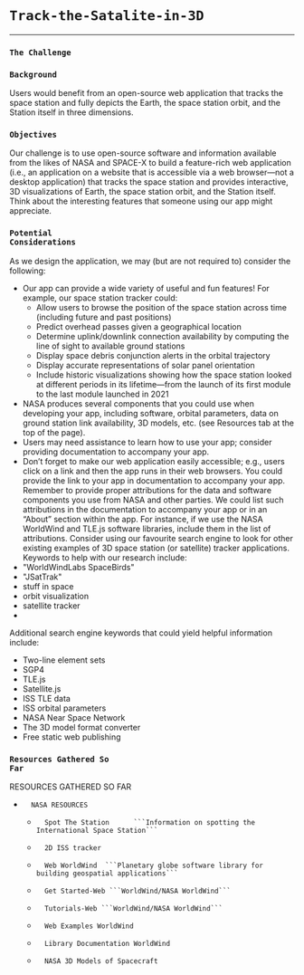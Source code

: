 
### <h1><code>Track-the-Satalite-in-3D</code></h1> <hr>

### <code>The Challenge</code>
<!-- Applications that track the International Space Station are easy to find online, but their features and capabilities vary. Our challenge is to build and publish an open-source web application that tracks the space station in three dimensions. -->

### <code>Background</code>
<!-- Many space station trackers are available online, but they often have limited features and capabilities. For example, some are bidimensional and do not provide 3D depictions. Other trackers provide some 3D depictions but show the Station as a dot or a 2D icon instead of a 3D model. Many that do provide full 3D depictions are desktop applications and are not readily accessible via a web browser. And many trackers that are fully 3D and web-based are closed-source—there's no way to access the code to learn how they work or to improve them. -->

Users would benefit from an open-source web application that tracks the space station and fully depicts the Earth, the space station orbit, and the Station itself in three dimensions.

### <code>Objectives</code>
Our challenge is to use open-source software and information available from the likes of NASA and SPACE-X to build a feature-rich web application (i.e., an application on a website that is accessible via a web browser—not a desktop application) that tracks the space station and provides interactive, 3D visualizations of Earth, the space station orbit, and the Station itself. Think about the interesting features that someone using our app might appreciate. 

### <code>Potential Considerations</code>
As we design the application, we may (but are not required to) consider the following:
* Our app can provide a wide variety of useful and fun features! For example, our space station tracker could:
    * Allow users to browse the position of the space station across time (including future and past positions)
    * Predict overhead passes given a geographical location
    * Determine uplink/downlink connection availability by computing the line of sight to available ground stations
    * Display space debris conjunction alerts in the orbital trajectory
    * Display accurate representations of solar panel orientation
    * Include historic visualizations showing how the space station looked at different periods in its lifetime—from the launch of its first module to the last module launched in 2021
* NASA produces several components that you could use when developing your app, including software, orbital parameters, data on ground station link availability, 3D models, etc. (see Resources tab at the top of the page).
* Users may need assistance to learn how to use your app; consider providing documentation to accompany your app.
* Don’t forget to make our web application easily accessible; e.g., users click on a link and then the app runs in their web browsers. You could provide the link to your app in documentation to accompany your app. Remember to provide proper attributions for the data and software components you use from NASA and other parties. We could list such attributions in the documentation to accompany your app or in an “About” section within the app. For instance, if we use the NASA WorldWind and TLE.js software libraries, include them in the list of attributions.
Consider using our favourite search engine to look for other existing examples of 3D space station (or satellite) tracker applications. Keywords to help with our research include:
* "WorldWindLabs SpaceBirds"
* "JSatTrak"
* stuff in space
* orbit visualization
* satellite tracker
* 
Additional search engine keywords that could yield helpful information include:
* Two-line element sets
* SGP4
* TLE.js
* Satellite.js
* ISS TLE data
* ISS orbital parameters
* NASA Near Space Network
* The 3D model format converter
* Free static web publishing

### <code>Resources Gathered So Far</code>
RESOURCES GATHERED SO FAR
* 		NASA RESOURCES
    * 		Spot The Station      ```Information on spotting the International Space Station```
    * 		2D ISS tracker  
    * 		Web WorldWind  ```Planetary globe software library for building geospatial applications```   
    * 		Get Started-Web ```WorldWind/NASA WorldWind```  
    * 		Tutorials-Web ```WorldWind/NASA WorldWind```  
    * 		Web Examples WorldWind  
    * 		Library Documentation WorldWind  
    * 		NASA 3D Models of Spacecraft  



